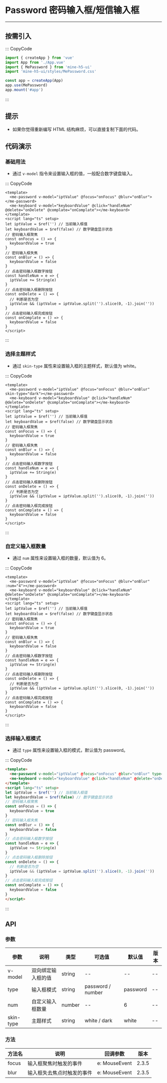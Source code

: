 # Password 密码输入框/短信输入框

---

## 按需引入

::: CopyCode

```js
import { createApp } from 'vue'
import App from './App.vue'
import { MePassword } from 'mine-h5-ui'
import 'mine-h5-ui/styles/MePassword.css'

const app = createApp(App)
app.use(MePassword)
app.mount('#app')
```

:::

## 提示

- 如果你觉得重新编写 HTML 结构麻烦，可以直接复制下面的代码。

## 代码演示

### 基础用法

- 通过 `v-model` 指令来设置输入框的值，一般配合数字键盘输入。

::: CopyCode

```vue
<template>
  <me-password v-model="iptValue" @focus="onFocus" @blur="onBlur"></me-password>
  <me-keyboard v-model="keyboardValue" @click="handleNum" @delete="onDelete" @complate="onComplate"></me-keyboard>
</template>
<script lang="ts" setup>
let iptValue = $ref('') // 当前输入框值
let keyboardValue = $ref(false) // 数字键盘显示状态
// 密码输入框聚焦
const onFocus = () => {
  keyboardValue = true
}
// 密码输入框失焦
const onBlur = () => {
  keyboardValue = false
}
// 点击密码输入框数字按钮
const handleNum = e => {
  iptValue += String(e)
}
// 点击密码输入框删除按钮
const onDelete = () => {
  // 判断是否为空
  iptValue && (iptValue = iptValue.split('').slice(0, -1).join(''))
}
// 点击密码输入框完成按钮
const onComplate = () => {
  keyboardValue = false
}
</script>
```

:::

### 选择主题样式

- 通过 `skin-type` 属性来设置输入框的主题样式，默认值为 white。

::: CopyCode

```vue
<template>
  <me-password v-model="iptValue" @focus="onFocus" @blur="onBlur" skin-type="dark"></me-password>
  <me-keyboard v-model="keyboardValue" @click="handleNum" @delete="onDelete" @complate="onComplate"></me-keyboard>
</template>
<script lang="ts" setup>
let iptValue = $ref('') // 当前输入框值
let keyboardValue = $ref(false) // 数字键盘显示状态
// 密码输入框聚焦
const onFocus = () => {
  keyboardValue = true
}
// 密码输入框失焦
const onBlur = () => {
  keyboardValue = false
}
// 点击密码输入框数字按钮
const handleNum = e => {
  iptValue += String(e)
}
// 点击密码输入框删除按钮
const onDelete = () => {
  // 判断是否为空
  iptValue && (iptValue = iptValue.split('').slice(0, -1).join(''))
}
// 点击密码输入框完成按钮
const onComplate = () => {
  keyboardValue = false
}
</script>
```

:::

### 自定义输入框数量

- 通过 `num` 属性来设置输入框的数量，默认值为 6。

::: CopyCode

```vue
<template>
  <me-password v-model="iptValue" @focus="onFocus" @blur="onBlur" :num="4"></me-password>
  <me-keyboard v-model="keyboardValue" @click="handleNum" @delete="onDelete" @complate="onComplate"></me-keyboard>
</template>
<script lang="ts" setup>
let iptValue = $ref('') // 当前输入框值
let keyboardValue = $ref(false) // 数字键盘显示状态
// 密码输入框聚焦
const onFocus = () => {
  keyboardValue = true
}
// 密码输入框失焦
const onBlur = () => {
  keyboardValue = false
}
// 点击密码输入框数字按钮
const handleNum = e => {
  iptValue += String(e)
}
// 点击密码输入框删除按钮
const onDelete = () => {
  // 判断是否为空
  iptValue && (iptValue = iptValue.split('').slice(0, -1).join(''))
}
// 点击密码输入框完成按钮
const onComplate = () => {
  keyboardValue = false
}
</script>
```

:::

### 选择输入框模式

- 通过 `type` 属性来设置输入框的模式，默认值为 password。

::: CopyCode

```HTML
<template>
  <me-password v-model="iptValue" @focus="onFocus" @blur="onBlur" type="number"></me-password>
  <me-keyboard v-model="keyboardValue" @click="handleNum" @delete="onDelete" @complate="onComplate"></me-keyboard>
</template>
<script lang="ts" setup>
let iptValue = $ref('') // 当前输入框值
let keyboardValue = $ref(false) // 数字键盘显示状态
// 密码输入框聚焦
const onFocus = () => {
  keyboardValue = true
}
// 密码输入框失焦
const onBlur = () => {
  keyboardValue = false
}
// 点击密码输入框数字按钮
const handleNum = e => {
  iptValue += String(e)
}
// 点击密码输入框删除按钮
const onDelete = () => {
  // 判断是否为空
  iptValue && (iptValue = iptValue.split('').slice(0, -1).join(''))
}
// 点击密码输入框完成按钮
const onComplate = () => {
  keyboardValue = false
}
</script>
```

:::

## API

### 参数

| 参数      | 说明               | 类型   | 可选值            | 默认值   | 版本 |
| --------- | ------------------ | ------ | ----------------- | -------- | ---- |
| v-model   | 双向绑定输入框的值 | string | --                | --       | --   |
| type      | 输入框模式         | string | password / number | password | --   |
| num       | 自定义输入框数量   | number | --                | 6        | --   |
| skin-type | 主题样式           | string | white / dark      | white    | --   |

### 方法

| 方法名 | 说明                       | 回调参数      | 版本  |
| ------ | -------------------------- | ------------- | ----- |
| focus  | 输入框聚焦时触发的事件     | e: MouseEvent | 2.3.5 |
| blur   | 输入框失去焦点时触发的事件 | e: MouseEvent | 2.3.5 |
